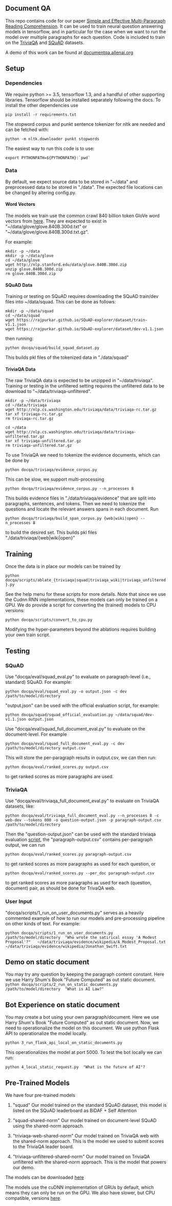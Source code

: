 ## Document QA
This repo contains code for our paper [Simple and Effective Multi-Paragraph Reading Comprehension](https://arxiv.org/abs/1710.10723).
It can be used to  train neural question answering models in tensorflow, 
and in particular for the case when we want to run the model over multiple paragraphs for 
each question. Code is included to train on the [TriviaQA](http://nlp.cs.washington.edu/triviaqa/) 
and [SQuAD](https://rajpurkar.github.io/SQuAD-explorer/) datasets.

A demo of this work can be found at [documentqa.allenai.org](https://documentqa.allenai.org)

## Setup
### Dependencies
We require python >= 3.5, tensorflow 1.3, and a handful of other supporting libraries. 
Tensorflow should be installed separately following the docs. To install the other dependencies use

`pip install -r requirements.txt`

The stopword corpus and punkt sentence tokenizer for nltk are needed and can be fetched with:
 
 `python -m nltk.downloader punkt stopwords`
 
The easiest way to run this code is to use:

``export PYTHONPATH=${PYTHONPATH}:`pwd` ``

### Data
By default, we expect source data to be stored in "\~/data" and preprocessed data to be
stored in "./data". The expected file locations can be changed by altering config.py.
 

#### Word Vectors
The models we train use the common crawl 840 billion token GloVe word vectors from [here](https://nlp.stanford.edu/projects/glove/).
They are expected to exist in "\~/data/glove/glove.840B.300d.txt" or "\~/data/glove/glove.840B.300d.txt.gz".

For example:

```
mkdir -p ~/data
mkdir -p ~/data/glove
cd ~/data/glove
wget http://nlp.stanford.edu/data/glove.840B.300d.zip
unzip glove.840B.300d.zip
rm glove.840B.300d.zip
```

#### SQuAD Data
Training or testing on SQuAD requires downloading the SQuAD train/dev files into ~/data/squad.
This can be done as follows:

```
mkdir -p ~/data/squad
cd ~/data/squad
wget https://rajpurkar.github.io/SQuAD-explorer/dataset/train-v1.1.json
wget https://rajpurkar.github.io/SQuAD-explorer/dataset/dev-v1.1.json
```

then running:

``python docqa/squad/build_squad_dataset.py``

This builds pkl files of the tokenized data in "./data/squad"

#### TriviaQA Data
The raw TriviaQA data is expected to be unzipped in "\~/data/triviaqa". Training
or testing in the unfiltered setting requires the unfiltered data to be 
download to "\~/data/triviaqa-unfiltered".

```
mkdir -p ~/data/triviaqa
cd ~/data/triviaqa
wget http://nlp.cs.washington.edu/triviaqa/data/triviaqa-rc.tar.gz
tar xf triviaqa-rc.tar.gz
rm triviaqa-rc.tar.gz

cd ~/data
wget http://nlp.cs.washington.edu/triviaqa/data/triviaqa-unfiltered.tar.gz
tar xf triviaqa-unfiltered.tar.gz
rm triviaqa-unfiltered.tar.gz
```

To use TriviaQA we need to tokenize the evidence documents, which can be done by

`python docqa/triviaqa/evidence_corpus.py`

This can be slow, we support multi-processing

`python docqa/triviaqa/evidence_corpus.py --n_processes 8`

This builds evidence files in "./data/triviaqa/evidence" that are split into 
paragraphs, sentences, and tokens. Then we need to tokenize the questions and locate the relevant 
answers spans in each document. Run

`python docqa/triviaqa/build_span_corpus.py {web|wiki|open} --n_processes 8`

to build the desired set. This builds pkl files "./data/triviaqa/{web|wiki|open}"


## Training
Once the data is in place our models can be trained by

`python docqa/scripts/ablate_{triviaqa|squad|triviaqa_wiki|triviaqa_unfiltered}.py`


See the help menu for these scripts for more details. Note that since we use the Cudnn RNN implementations,
these models can only be trained on a GPU. We do provide a script for converting
the (trained) models to CPU versions:

`python docqa/scripts/convert_to_cpu.py`

Modifying the hyper-parameters beyond the ablations requires building your own train script.

## Testing
### SQuAD
Use "docqa/eval/squad_eval.py" to evaluate on paragraph-level (i.e., standard) SQuAD. For example:

`python docqa/eval/squad_eval.py -o output.json -c dev /path/to/model/directory`

"output.json" can be used with the official evaluation script, for example:

`python docqa/squad/squad_official_evaluation.py ~/data/squad/dev-v1.1.json output.json`

Use "docqa/eval/squad_full_document_eval.py" to evaluate on the document-level. For example

`python docqa/eval/squad_full_document_eval.py -c dev /path/to/model/directory output.csv`

This will store the per-paragraph results in output.csv, we can then run:

`python docqa/eval/ranked_scores.py output.csv`

to get ranked scores as more paragraphs are used.


### TriviaQA
Use "docqa/eval/triviaqa_full_document_eval.py" to evaluate on TriviaQA datasets, like:
 
`python docqa/eval/triviaqa_full_document_eval.py --n_processes 8 -c web-dev --tokens 800 -o question-output.json -p paragraph-output.csv /path/to/model/directory`

Then the "question-output.json" can be used with the standard triviaqa evaluation [script](https://github.com/mandarjoshi90/triviaqa), 
the "paragraph-output.csv" contains per-paragraph output, we can run  

`python docqa/eval/ranked_scores.py paragraph-output.csv`

to get ranked scores as more paragraphs as used for each question, or 

`python docqa/eval/ranked_scores.py --per_doc paragraph-output.csv`

to get ranked scores as more paragraphs as used for each (question, document) pair,
as should be done for TrivaQA web.


### User Input
"docqa/scripts/1_run_on_user_documents.py" serves as a heavily commented example of how to run our models 
and pre-processing pipeline on other kinds of text. For example:
 
 `python docqa/scripts/1_run_on_user_documents.py /path/to/model/directory 
 "Who wrote the satirical essay 'A Modest Proposal'?"  
 ~/data/triviaqa/evidence/wikipedia/A_Modest_Proposal.txt 
 ~/data/triviaqa/evidence/wikipedia/Jonathan_Swift.txt`
 
## Demo on static document
You may try any question by keeping the paragraph content constant. Here we use Harry Shum's Book "Future Computed" as out static document. 
`python docqa/scripts/2_run_on_static_documents.py /path/to/model/directory 
 "What is AI Law?"`

## Bot Experience on static document
You may create a bot using your own paragraph/document. Here we use Harry Shum's Book "Future Computed" as out static document. 
Now, we need to operationalize the model on this document. We use python Flask API to operationalize the model locally.
```
python 3_run_flask_api_local_on_static_documents.py 
```
This operationalizes the model at port 5000. To test the bot locally we can run:
```
python 4_local_static_request.py  "What is the future of AI"?
```
 
## Pre-Trained Models
We have four pre-trained models

1. "squad" Our model trained on the standard SQuAD dataset, this model is listed on the SQuAD leaderboard 
as BiDAF + Self Attention

2. "squad-shared-norm" Our model trained on document-level SQuAD using the shared-norm approach. 

3. "triviaqa-web-shared-norm" Our model trained on TriviaQA web with the shared-norm approach. This 
is the model we used to submit scores to the TriviaQA leader board.
 
4. "triviaqa-unfiltered-shared-norm" Our model trained on TriviaQA unfiltered with the shared-norm approach.
This is the model that powers our demo.

The models can be downloaded [here](https://drive.google.com/open?id=1Hj9WBQHVa__bqoD5RIOPu2qDpvfJQwjR)

The models use the cuDNN implementation of GRUs by default, which means they can only be run on
the GPU. We also have slower, but CPU compatible, versions [here](https://drive.google.com/open?id=1NRmb2YilnZOfyKULUnL7gu3HE5nT0sMy).
